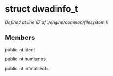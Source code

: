 # struct dwadinfo_t

*Defined at line 67 of ./engine/common/filesystem.h*

## Members

public int ident

public int numlumps

public int infotableofs



